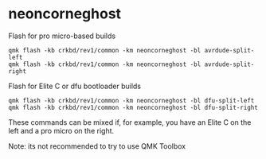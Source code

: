 # neoncorneghost

Flash for pro micro-based builds

```console
qmk flash -kb crkbd/rev1/common -km neoncorneghost -bl avrdude-split-left
qmk flash -kb crkbd/rev1/common -km neoncorneghost -bl avrdude-split-right
```

Flash for Elite C or dfu bootloader builds

```console
qmk flash -kb crkbd/rev1/common -km neoncorneghost -bl dfu-split-left
qmk flash -kb crkbd/rev1/common -km neoncorneghost -bl dfu-split-right
```

These commands can be mixed if, for example, you have an Elite C on the left and a pro micro on the right.

Note: its not recommended to try to use QMK Toolbox
